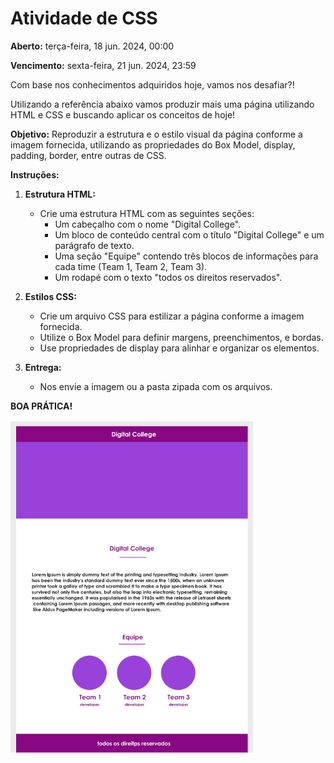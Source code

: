 # Atividade de CSS

**Aberto:** terça-feira, 18 jun. 2024, 00:00

**Vencimento:** sexta-feira, 21 jun. 2024, 23:59

Com base nos conhecimentos adquiridos hoje, vamos nos desafiar?!

Utilizando a referência abaixo vamos produzir mais uma página utilizando HTML e CSS e buscando aplicar os conceitos de hoje!

**Objetivo:** Reproduzir a estrutura e o estilo visual da página conforme a imagem fornecida, utilizando as propriedades do Box Model, display, padding, border, entre outras de CSS.

**Instruções:**

1. **Estrutura HTML:**

   - Crie uma estrutura HTML com as seguintes seções:
     - Um cabeçalho com o nome "Digital College".
     - Um bloco de conteúdo central com o título "Digital College" e um parágrafo de texto.
     - Uma seção "Equipe" contendo três blocos de informações para cada time (Team 1, Team 2, Team 3).
     - Um rodapé com o texto "todos os direitos reservados".

2. **Estilos CSS:**

   - Crie um arquivo CSS para estilizar a página conforme a imagem fornecida.
   - Utilize o Box Model para definir margens, preenchimentos, e bordas.
   - Use propriedades de display para alinhar e organizar os elementos.

3. **Entrega:**
   - Nos envie a imagem ou a pasta zipada com os arquivos.

**BOA PRÁTICA!**

![Imagem](./img.png)
